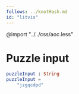 ```yaml
---
follows: ../knotHash.md
id: "litvis"
---
```


@import "../../css/aoc.less"

# Puzzle input

```elm {l=hidden r}
puzzleInput : String
puzzleInput =
    "jzgqcdpd"
```
